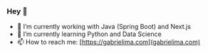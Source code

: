 ### Hey 👋

- 🔭 I’m currently working with Java (Spring Boot) and Next.js
- 🌱 I’m currently learning Python and Data Science
- 📫 How to reach me: [https://gabrielima.com](gabrielima.com)
